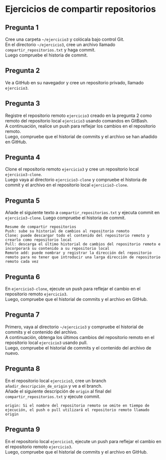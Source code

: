 # Ejercicios de compartir repositorios

## Pregunta 1

Cree una carpeta `~/ejercicio3` y colócala bajo control Git.<br>
En el directorio `~/ejercicio3`, cree un archivo llamado `compartir_repositorios.txt` y haga commit.<br>
Luego compruebe el historia de commit.

## Pregunta 2

Ve a GitHub en su navegador y cree un repositorio privado, llamado `ejercicio3`.

## Pregunta 3

Registre el repositorio remoto `ejercicio3` creado en la pregunta 2 como remoto del repositorio local `ejercicio3` usando comandos en GitBash.<br>
A continuación, realice un push para reflejar los cambios en el repositorio remoto.<br>
Luego, compruebe que el historial de commits y el archivo se han añadido en GitHub.

## Pregunta 4

Clone el repositorio remoto `ejercicio3` y cree un repositorio local `ejercicio3-clone`.<br>
Luego vaya al directorio `ejercicio3-clone` y compruebe el historia de commit y el archivo en el repositorio local `ejercicio3-clone`.

## Pregunta 5

Añade el siguiente texto a `compartir_repositorios.txt` y ejecuta commit en `ejercicio3-clone`. Luego compruebe el historia de commit.

```
Resume de compartir repositorios
Push: sube su historial de cambios al repositorio remoto
Clone: puede descargar todo el contenido del repositorio remoto y crearlo como repositorio local
Pull: descarga el último historial de cambios del repositorio remoto e incorporará su contenido a su repositorio local
Remote add: puede nombrar y registrar la dirección del repositorio remoto para no tener que introducir una larga dirección de repositorio remoto cada vez
```

## Pregunta 6

En `ejercicio3-clone`, ejecute un push para reflejar el cambio en el repositorio remoto `ejercicio3`.<br>
Luego, compruebe que el historial de commits y el archivo en GitHub.

## Pregunta 7

Primero, vaya al directorio `~/ejercicio3` y compruebe el historial de commits y el contenido del archivo.<br>
A continuación, obtenga los últimos cambios del repositorio remoto en el repositorio local `ejercicio3` usando pull.<br>
Luego, compruebe el historial de commits y el contenido del archivo de nuevo.

## Pregunta 8

En el repositorio local `ejercicio3`, cree un branch `añadir_descripción_de_origin` y ve a el branch.<br>
Añade el siguiente descripción de `origin` al final del `compartir_repositorios.txt` y ejecute commit.

```
origin: Si el nombre del repositorio remoto se omite en tiempo de ejecución, el push o pull utilizará el repositorio remoto llamado origin
```

## Pregunta 9

En el repositorio local `ejercicio3`, ejecute un push para reflejar el cambio en el repositorio remoto `ejercicio3`.<br>
Luego, compruebe que el historial de commits y el archivo en GitHub.
